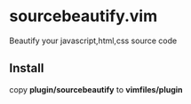 sourcebeautify.vim
==================

Beautify your javascript,html,css source code


Install
-------

copy __plugin/sourcebeautify__ to __vimfiles/plugin__
